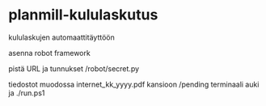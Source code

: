 # planmill-kululaskutus
kululaskujen automaattitäyttöön

asenna robot framework

pistä URL ja tunnukset /robot/secret.py

tiedostot muodossa internet_kk_yyyy.pdf kansioon /pending 
terminaali auki ja ./run.ps1
